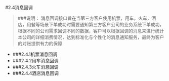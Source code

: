 #2.4消息回调

>###说明：
消息回调接口旨在当第三方客户使用机票，用车，火车，酒店，用餐等场景下单成功时需要通知第三方客户公司的业务系统下单成功，根据不同的公司需求回调不同的数据，客户可以根据回调的消息来进行统计本公司的详细消费情况，达到标准化与个性化的消息通知服务，最终为客户的对账提供有力的保障

- ###2.4.1机票消息回调
- ###2.4.2用车消息回调
- ###2.4.3火车消息回调
- ###2.4.4酒店消息回调
